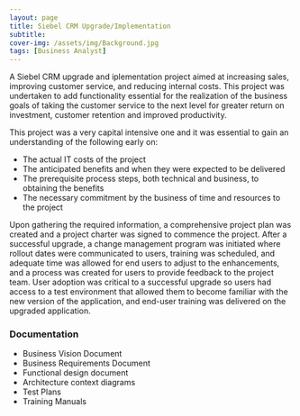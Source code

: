 ```yaml
---
layout: page
title: Siebel CRM Upgrade/Implementation
subtitle: 
cover-img: /assets/img/Background.jpg
tags: [Business Analyst]
---
```


A Siebel CRM upgrade and iplementation project aimed at increasing sales, improving customer service, and reducing internal costs. This project was undertaken to add functionality essential for the realization of the business goals of taking the customer service to the next level for greater return on investment, customer retention and improved productivity.

This project was a very capital intensive one and it was essential to gain an understanding of the following early on:

- The actual IT costs of the project
- The anticipated benefits and when they were expected to be delivered
- The prerequisite process steps, both technical and business, to obtaining the benefits
- The necessary commitment by the business of time and resources to the project

Upon gathering the required information, a comprehensive project plan was created and a project charter was signed to commence the project. After a successful upgrade, a change management program was initiated where rollout dates were communicated to users, training was scheduled, and adequate time was allowed for end users to adjust to the enhancements, and a process was created for users to provide feedback to the project team. User adoption was critical to a successful upgrade so users had access to a test environment that allowed them to become familiar with the new version of the application, and end-user training was delivered on the upgraded application.

### Documentation

- Business Vision Document
- Business Requirements Document 
- Functional design document 
- Architecture context diagrams
- Test Plans
- Training Manuals

